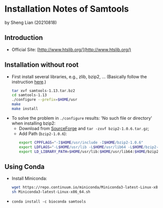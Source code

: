# Installation Notes of Samtools

by Sheng Lian (20210818)

## Introduction
  - Official Site: [http://www.htslib.org/](http://www.htslib.org/)

## Installation without root
  - First install several libraries, e.g., zlib, bzip2, ... 
    (Basically follow the instruction [here](https://www.jianshu.com/p/da92ca36a220).)
    ```bash
    tar xvf samtools-1.13.tar.bz2
    cd samtools-1.13
    ./configure --prefix=$HOME/usr
    make
    make install
    ```
  - To solve the problem in `./configure` results: 'No such file or directory' when installing bzip2: 
    - Download from [SourceForge](https://sourceforge.net/projects/bzip2/) and `tar -zxvf bzip2-1.0.6.tar.gz`;
    - Add Path (`bzip2-1.0.6`): 
      ```bash
      export CPPFLAGS="-I$HOME/usr/include -I$HOME/bzip2-1.0.6"
      export LDFLAGS="-L$HOME/usr/lib -L$HOME/usr/lib64 -L$HOME/bzip2-1.0.6"
      export LD_LIBRARY_PATH=$HOME/usr/lib:$HOME/usr/lib64:$HOME/bzip2-1.0.6

      ```
## Using Conda 
  - Install Miniconda: 
    ```bash
    wget https://repo.continuum.io/miniconda/Miniconda3-latest-Linux-x86_64.sh
    sh Miniconda3-latest-Linux-x86_64.sh
    ```
  - `conda install -c bioconda samtools`

